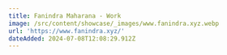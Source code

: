 ```yaml
---
title: Fanindra Maharana - Work
image: /src/content/showcase/_images/www.fanindra.xyz.webp
url: 'https://www.fanindra.xyz/'
dateAdded: 2024-07-08T12:08:29.912Z
---
```


